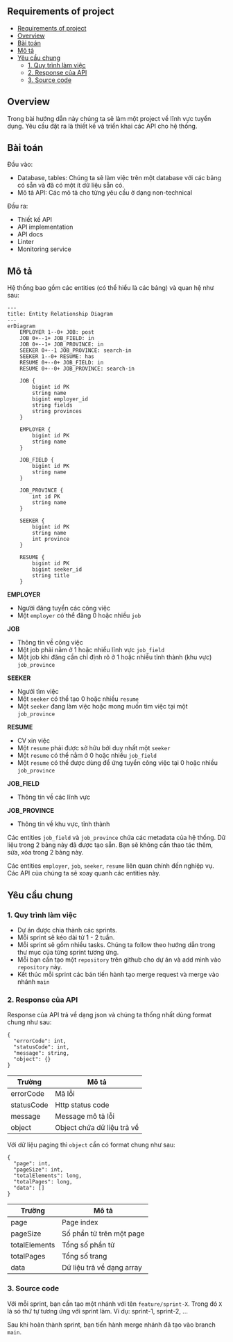 Requirements of project
---
<!-- TOC -->
  * [Requirements of project](#requirements-of-project)
  * [Overview](#overview)
  * [Bài toán](#bài-toán)
  * [Mô tả](#mô-tả)
  * [Yêu cầu chung](#yêu-cầu-chung)
    * [1. Quy trình làm việc](#1-quy-trình-làm-việc)
    * [2. Response của API](#2-response-của-api)
    * [3. Source code](#3-source-code)
<!-- TOC -->

## Overview

Trong bài hướng dẫn này chúng ta sẽ làm một project về lĩnh vực tuyển dụng.
Yêu cầu đặt ra là thiết kế và triển khai các API cho hệ thống.

## Bài toán

Đầu vào:

- Database, tables: Chúng ta sẽ làm việc trên một database với các bảng có sẵn và đã có một ít dữ liệu sẵn có.
- Mô tả API: Các mô tả cho từng yêu cầu ở dạng non-technical

Đầu ra:

- Thiết kế API
- API implementation
- API docs
- Linter
- Monitoring service

## Mô tả

Hệ thống bao gồm các entities (có thể hiểu là các bảng) và quan hệ như sau:

```mermaid
---
title: Entity Relationship Diagram
---
erDiagram
    EMPLOYER 1--0+ JOB: post
    JOB 0+--1+ JOB_FIELD: in
    JOB 0+--1+ JOB_PROVINCE: in
    SEEKER 0+--1 JOB_PROVINCE: search-in
    SEEKER 1--0+ RESUME: has
    RESUME 0+--0+ JOB_FIELD: in
    RESUME 0+--0+ JOB_PROVINCE: search-in

    JOB {
        bigint id PK
        string name
        bigint employer_id
        string fields
        string provinces
    }

    EMPLOYER {
        bigint id PK
        string name
    }

    JOB_FIELD {
        bigint id PK
        string name
    }

    JOB_PROVINCE {
        int id PK
        string name
    }

    SEEKER {
        bigint id PK
        string name
        int province
    }

    RESUME {
        bigint id PK
        bigint seeker_id
        string title
    }
```

**EMPLOYER**
- Người đăng tuyển các công việc
- Một `employer` có thể đăng 0 hoặc nhiều `job`

**JOB**
- Thông tin về công việc
- Một job phải nằm ở 1 hoặc nhiều lĩnh vực `job_field`
- Một job khi đăng cần chỉ định rõ ở 1 hoặc nhiều tỉnh thành (khu vực) `job_province`

**SEEKER**
- Ngưới tìm việc
- Một `seeker` có thể tạo 0 hoặc nhiều `resume`
- Một `seeker` đang làm việc hoặc mong muốn tìm việc tại một `job_province`

**RESUME**
- CV xin việc
- Một `resume` phải được sở hữu bởi duy nhất một `seeker`
- Một `resume` có thể nằm ở 0 hoặc nhiều `job_field` 
- Một `resume` có thể được dùng để ứng tuyển công việc tại 0 hoặc nhiều `job_province`

**JOB_FIELD**
- Thông tin về các lĩnh vực

**JOB_PROVINCE**
- Thông tin về khu vực, tỉnh thành 

Các entities `job_field` và `job_province` chứa các metadata của hệ thống. Dữ liệu trong 2 bảng này đã được tạo sẵn. 
Bạn sẽ không cần thao tác thêm, sửa, xóa trong 2 bảng này.

Các entities `employer`, `job`, `seeker`, `resume` liên quan chính đến nghiệp vụ. Các API của chúng ta sẽ xoay quanh các
entities này.

## Yêu cầu chung

### 1. Quy trình làm việc

- Dự án được chia thành các sprints.
- Mỗi sprint sẽ kéo dài từ 1 - 2 tuần.
- Mỗi sprint sẽ gồm nhiều tasks. Chúng ta follow theo hướng dẫn trong thư mục của từng sprint tương ứng.
- Mỗi bạn cần tạo một `repository` trên github cho dự án và add mình vào `repository` này.
- Kết thúc mỗi sprint các bán tiến hành tạo merge request và merge vào nhánh `main`

### 2. Response của API

Response của API trả về dạng json và chúng ta thống nhất dùng format chung như sau:

```
{
  "errorCode": int,
  "statusCode": int,
  "message": string,
  "object": {}
}
```

| Trường     | Mô tả                      |
|------------|----------------------------|
| errorCode  | Mã lỗi                     |
| statusCode | Http status code           |
| message    | Message mô tả lỗi          |
| object     | Object chứa dữ liệu trả về |

Với dữ liệu paging thì `object` cần có format chung như sau:

```
{
  "page": int,
  "pageSize": int,
  "totalElements": long,
  "totalPages": long,
  "data": []
}
```

| Trường        | Mô tả                     |
|---------------|---------------------------|
| page          | Page index                |
| pageSize      | Số phần tử trên một page  |
| totalElements | Tổng số phần tử           |
| totalPages    | Tổng số trang             |
| data          | Dữ liệu trả về dạng array |

### 3. Source code

Với mỗi sprint, bạn cần tạo một nhánh với tên `feature/sprint-X`. Trong đó `X` là só thứ tự tương ứng với sprint làm. Ví
dụ: sprint-1, sprint-2, ...

Sau khi hoàn thành sprint, bạn tiến hành merge nhánh đã tạo vào branch `main`.